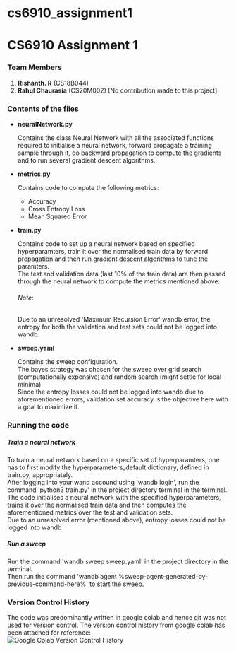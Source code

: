 # cs6910_assignment1
<h1>CS6910 Assignment 1</h1>
<h3>Team Members</h3>
  <ol>
    <li><strong>Rishanth. R</strong> (CS18B044)</li> 
    <li><strong>Rahul Chaurasia</strong> (CS20M002) [No contribution made to this project]</li>
  </ol>
<h3>Contents of the files</h3>
  <ul>
  <li>
    <strong>neuralNetwork.py</strong>
    <p>
      Contains the class Neural Network with all the associated functions required to initialise a neural network, forward propagate a training sample through it, 
      do backward propagation to compute the gradients and to run several gradient descent algorithms.
    </p>
  </li>
  <li>
    <strong>metrics.py</strong>
    <p>
      Contains code to compute the following metrics:
      <ul>
        <li>Accuracy</li>
        <li>Cross Entropy Loss</li>
        <li>Mean Squared Error</li>
      </ul>
    </p>
  </li>
  <li>
    <strong>train.py</strong>
    <p>
      Contains code to set up a neural network based on specified hyperparamters, train it over the normalised train data by forward propagation and then run gradient 
      descent algorithms to tune the paramters.<br/>
      The test and validation data (last 10% of the train data) are then passed through the neural network to compute the metrics mentioned above.<br/>
      <h6>Note:</h6>
        Due to an unresolved 'Maximum Recursion Error' wandb error, the entropy for both the validation and test sets could not be logged into wandb. 
    </p>
  </li>
  <li>
    <strong>sweep.yaml</strong>
    <p>
      Contains the sweep configuration.<br/>
      The bayes strategy was chosen for the sweep over grid search (computationally expensive) and random search (might settle for local minima)<br/>
      Since the entropy losses could not be logged into wandb due to aforementioned errors, validation set accuracy is the objective here with a goal to maximize it.
    </p>
  </li>
 </ul>
<h3>Running the code</h3>
  <h5>Train a neural network</h5>
  <p>
    To train a neural network based on a specific set of hyperparamters, one has to first modify the hyperparameters_default dictionary, defined in train.py, 
    appropriately.<br/>
    After logging into your wand accound using 'wandb login', run the command 'python3 train.py' in the project directory terminal in the terminal.<br/>
    The code initialises a neural network with the specified hyperparameters, trains it over the normalised train data and then computes the aforementioned metrics
    over the test and validation sets.<br/>
    Due to an unresolved error (mentioned above), entropy losses could not be logged into wandb
  </p>
  <h5>Run a sweep</h5>
  <p>
    Run the command 'wandb sweep sweep.yaml' in the project directory in the terminal.<br/>
    Then run the command 'wandb agent %sweep-agent-generated-by-previous-command-here%' to start the sweep.
  </p>
<h3>Version Control History</h3>
<p>
  The code was predominantly written in google colab and hence git was not used for version control. The version control history from google colab has been
  attached for reference:<br/>
  <img src="https://user-images.githubusercontent.com/59820527/111028380-4e260f80-841c-11eb-9d5e-68e59b8f2011.png" alt="Google Colab Version Control History"/>
</p>
